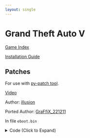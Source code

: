 ```yaml
---
layout: single
---
```


# Grand Theft Auto V

[Game Index](/patch/#ps4)

[Installation Guide](/install-instructions/)

## Patches

For use with [py-patch tool](https://github.com/illusion0001/py-patcher/releases/).

[Video](https://youtu.be/FqTg3Sij3MQ)

Author: [illusion](https://twitter.com/illusion0002)

Ported Author: [GraFfiX_221211](https://twitter.com/GraFfiX_221211)

In file `eboot.bin`

<details>
<summary>Code (Click to Expand)</summary>

{% highlight yml %}
{% flexible_include _patch0/orbis/GTA5-Orbis.yml %}
{% endhighlight %}

</details>
